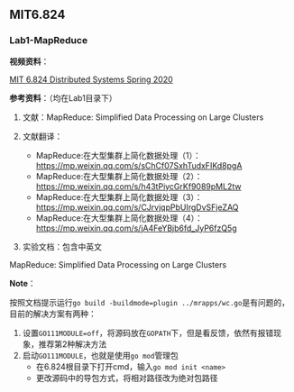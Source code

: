 ## MIT6.824

### Lab1-MapReduce

**视频资料**：

[MIT 6.824 Distributed Systems Spring 2020](https://www.bilibili.com/video/BV1x7411M7Sf)

**参考资料**：（均在Lab1目录下）

1. 文献：MapReduce: Simplified Data Processing on Large Clusters

2. 文献翻译：
   - MapReduce:在大型集群上简化数据处理（1）：https://mp.weixin.qq.com/s/sChCf07SxhTudxFIKd8pgA
   - MapReduce:在大型集群上简化数据处理（2）：https://mp.weixin.qq.com/s/h43tPiycGrKf9089pML2tw
   - MapReduce:在大型集群上简化数据处理（3）：https://mp.weixin.qq.com/s/CJrvjqpPbUIrgDvSFjeZAQ
   - MapReduce:在大型集群上简化数据处理（4）：https://mp.weixin.qq.com/s/jA4FeYBjb6fd_JyP6fzQ5g

3. 实验文档：包含中英文

MapReduce: Simplified Data Processing on Large Clusters

**Note**：

按照文档提示运行`go build -buildmode=plugin ../mrapps/wc.go`是有问题的，目前的解决方案有两种：

1. 设置`GO111MODULE=off`，将源码放在`GOPATH`下，但是看反馈，依然有报错现象，推荐第2种解决方法
2. 启动`GO111MODULE`，也就是使用`go mod`管理包
   - 在6.824根目录下打开cmd，输入`go mod init <name>`
   - 更改源码中的导包方式，将相对路径改为绝对包路径

